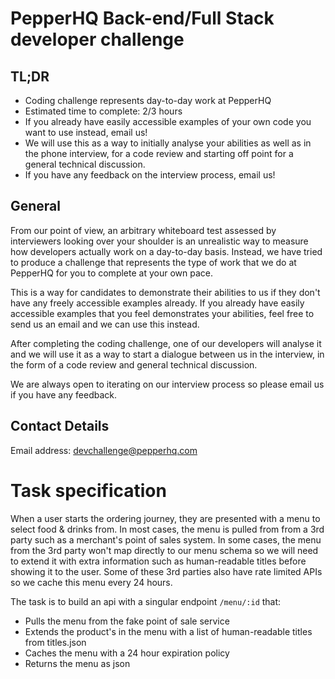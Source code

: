 # PepperHQ Back-end/Full Stack developer challenge

## TL;DR
* Coding challenge represents day-to-day work at PepperHQ
* Estimated time to complete: 2/3 hours
* If you already have easily accessible examples of your own code you want to use instead, email us!
* We will use this as a way to initially analyse your abilities as well as in the phone interview, for a code review and starting off point for a general technical discussion.
* If you have any feedback on the interview process, email us! 

## General
From our point of view, an arbitrary whiteboard test assessed by interviewers looking over your shoulder is an unrealistic way to measure how developers actually work on a day-to-day basis. Instead, we have tried to produce a challenge that represents the type of work that we do at PepperHQ for you to complete at your own pace.

This is a way for candidates to demonstrate their abilities to us if they don't have any freely accessible examples already. If you already have easily accessible examples that you feel demonstrates your abilities, feel free to send us an email and we can use this instead. 

After completing the coding challenge, one of our developers will analyse it and we will use it as a way to start a dialogue between us in the interview, in the form of a code review and general technical discussion.

We are always open to iterating on our interview process so please email us if you have any feedback.

## Contact Details
Email address: devchallenge@pepperhq.com

# Task specification

When a user starts the ordering journey, they are presented with a menu to select food & drinks from. In most cases, the menu is pulled from from a 3rd party such as a merchant's point of sales system. In some cases, the menu from the 3rd party won't map directly to our menu schema so we will need to extend it with extra information such as human-readable titles before showing it to the user. Some of these 3rd parties also have rate limited APIs so we cache this menu every 24 hours.

The task is to build an api with a singular endpoint `/menu/:id` that:
* Pulls the menu from the fake point of sale service
* Extends the product's in the menu with a list of human-readable titles from titles.json
* Caches the menu with a 24 hour expiration policy
* Returns the menu as json



